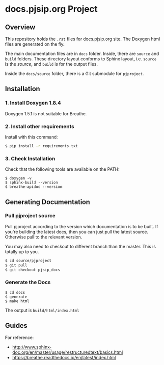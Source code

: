 # docs.pjsip.org Project

## Overview

This repository holds the `.rst` files for docs.pjsip.org site. The Doxygen html files
are generated on the fly.

The main documentation files are in `docs` folder. Inside, there are `source` and `build`
folders. These directory layout conforms to Sphinx layout, i.e. `source` is the *source*, 
and `build` is for the output files.

Inside the `docs/source` folder, there is a Git submodule for `pjproject`. 


## Installation

### 1. Install Doxygen 1.8.4


Doxygen 1.5.1 is not suitable for Breathe.

### 2. Install other requirements

Install with this command:

```cmd
$ pip install -r requirements.txt
```
### 3. Check Installation

Check that the following tools are available on the PATH:

```
$ doxygen -v
$ sphinx-build --version
$ breathe-apidoc --version
```

## Generating Documentation

### Pull pjproject source

Pull pjproject according to the version which documentation is to be built.
If you're building the latest docs, then you can just pull the latest source.
Otherwise pull to the relevant version.

You may also need to checkout to different branch than the master. This is totally
up to you. 

```sh
$ cd source/pjproject
$ git pull
$ git checkout pjsip_docs
```


### Generate the Docs

```
$ cd docs
$ generate
$ make html
```

The output is `build/html/index.html`



## Guides

For reference:

- http://www.sphinx-doc.org/en/master/usage/restructuredtext/basics.html
- https://breathe.readthedocs.io/en/latest/index.html

